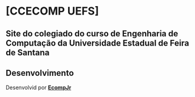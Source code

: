 # [CCECOMP UEFS]
## Site do colegiado do curso de Engenharia de Computação da Universidade Estadual de Feira de Santana 

## Desenvolvimento
Desenvolvid por **[EcompJr](http://ecompjr.com.br)**
